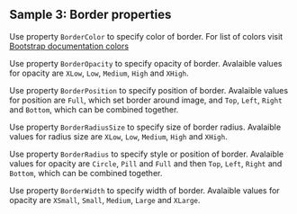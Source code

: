 ## Sample 3: Border properties

Use property `BorderColor` to specify color of border. For list of colors visit [Bootstrap documentation colors](https://getbootstrap.com/docs/5.2/utilities/colors/)

Use property `BorderOpacity` to specify opacity of border. Avalaible values for opacity are `XLow`, `Low`, `Medium`, `High` and `XHigh`.

Use property `BorderPosition` to specify position of border. Avalaible values for position are `Full`, which set border around image, and `Top`, `Left`, `Right` and `Bottom`, which can be combined together.

Use property `BorderRadiusSize` to specify size of border radius. Avalaible values for radius size are `XLow`, `Low`, `Medium`, `High` and `XHigh`.

Use property `BorderRadius` to specify style or position of border. Avalaible values for opacity are `Circle`, `Pill` and `Full` and then `Top`, `Left`, `Right` and `Bottom`, which can be combined together.

Use property `BorderWidth` to specify width of border. Avalaible values for opacity are `XSmall`, `Small`, `Medium`, `Large` and `XLarge`.
